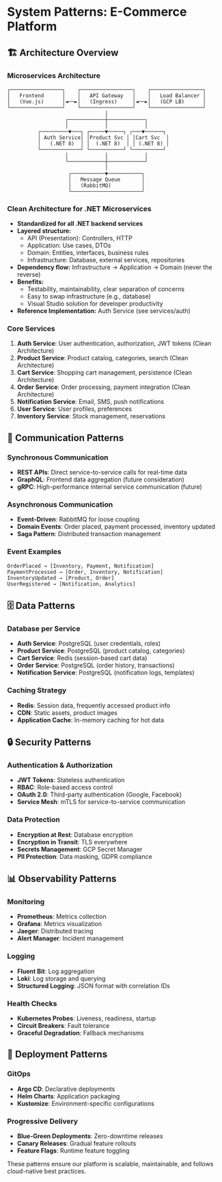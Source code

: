 # System Patterns: E-Commerce Platform

## 🏗️ Architecture Overview

### Microservices Architecture
```
┌─────────────────┐    ┌─────────────────┐    ┌─────────────────┐
│   Frontend      │    │   API Gateway   │    │   Load Balancer │
│   (Vue.js)      │◄──►│   (Ingress)     │◄──►│   (GCP LB)      │
└─────────────────┘    └─────────────────┘    └─────────────────┘
                                │
                   ┌────────────┼────────────┐
                   │            │            │
          ┌─────────▼───┐ ┌─────▼─────┐ ┌───▼──────┐
          │ Auth Service│ │Product Svc │ │Cart Svc  │
          │   (.NET 8)  │ │  (.NET 8)  │ │ (.NET 8) │
          └─────────────┘ └───────────┘ └──────────┘
                   │            │            │
                   └────────────┼────────────┘
                                │
                    ┌───────────▼───────────┐
                    │   Message Queue       │
                    │   (RabbitMQ)          │
                    └───────────────────────┘
```

### Clean Architecture for .NET Microservices
- **Standardized for all .NET backend services**
- **Layered structure:**
  - API (Presentation): Controllers, HTTP
  - Application: Use cases, DTOs
  - Domain: Entities, interfaces, business rules
  - Infrastructure: Database, external services, repositories
- **Dependency flow:** Infrastructure → Application → Domain (never the reverse)
- **Benefits:**
  - Testability, maintainability, clear separation of concerns
  - Easy to swap infrastructure (e.g., database)
  - Visual Studio solution for developer productivity
- **Reference Implementation:** Auth Service (see services/auth)

### Core Services
1. **Auth Service**: User authentication, authorization, JWT tokens (Clean Architecture)
2. **Product Service**: Product catalog, categories, search (Clean Architecture)
3. **Cart Service**: Shopping cart management, persistence (Clean Architecture)
4. **Order Service**: Order processing, payment integration (Clean Architecture)
5. **Notification Service**: Email, SMS, push notifications
6. **User Service**: User profiles, preferences
7. **Inventory Service**: Stock management, reservations

## 🔄 Communication Patterns

### Synchronous Communication
- **REST APIs**: Direct service-to-service calls for real-time data
- **GraphQL**: Frontend data aggregation (future consideration)
- **gRPC**: High-performance internal service communication (future)

### Asynchronous Communication
- **Event-Driven**: RabbitMQ for loose coupling
- **Domain Events**: Order placed, payment processed, inventory updated
- **Saga Pattern**: Distributed transaction management

### Event Examples
```
OrderPlaced → [Inventory, Payment, Notification]
PaymentProcessed → [Order, Inventory, Notification]
InventoryUpdated → [Product, Order]
UserRegistered → [Notification, Analytics]
```

## 🗄️ Data Patterns

### Database per Service
- **Auth Service**: PostgreSQL (user credentials, roles)
- **Product Service**: PostgreSQL (product catalog, categories)
- **Cart Service**: Redis (session-based cart data)
- **Order Service**: PostgreSQL (order history, transactions)
- **Notification Service**: PostgreSQL (notification logs, templates)

### Caching Strategy
- **Redis**: Session data, frequently accessed product info
- **CDN**: Static assets, product images
- **Application Cache**: In-memory caching for hot data

## 🔒 Security Patterns

### Authentication & Authorization
- **JWT Tokens**: Stateless authentication
- **RBAC**: Role-based access control
- **OAuth 2.0**: Third-party authentication (Google, Facebook)
- **Service Mesh**: mTLS for service-to-service communication

### Data Protection
- **Encryption at Rest**: Database encryption
- **Encryption in Transit**: TLS everywhere
- **Secrets Management**: GCP Secret Manager
- **PII Protection**: Data masking, GDPR compliance

## 📊 Observability Patterns

### Monitoring
- **Prometheus**: Metrics collection
- **Grafana**: Metrics visualization
- **Jaeger**: Distributed tracing
- **Alert Manager**: Incident management

### Logging
- **Fluent Bit**: Log aggregation
- **Loki**: Log storage and querying
- **Structured Logging**: JSON format with correlation IDs

### Health Checks
- **Kubernetes Probes**: Liveness, readiness, startup
- **Circuit Breakers**: Fault tolerance
- **Graceful Degradation**: Fallback mechanisms

## 🚀 Deployment Patterns

### GitOps
- **Argo CD**: Declarative deployments
- **Helm Charts**: Application packaging
- **Kustomize**: Environment-specific configurations

### Progressive Delivery
- **Blue-Green Deployments**: Zero-downtime releases
- **Canary Releases**: Gradual feature rollouts
- **Feature Flags**: Runtime feature toggling

These patterns ensure our platform is scalable, maintainable, and follows cloud-native best practices. 